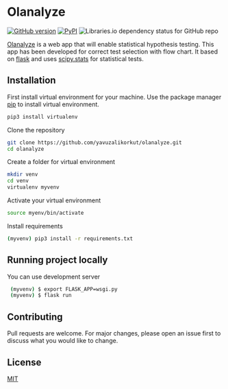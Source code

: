 # Olanalyze

[![GitHub version](https://badge.fury.io/gh/yavuzalikorkut%2Folanalyze.svg)](https://badge.fury.io/gh/yavuzalikorkut%2Folanalyze)
[![PyPI](https://img.shields.io/pypi/pyversions/scipy)](https://pypi.org/project/scipy/)
![Libraries.io dependency status for GitHub repo](https://img.shields.io/librariesio/github/yavuzalikorkut/olanalyze)

[Olanalyze](https://olanalyze.herokuapp.com/) is a web app that will enable statistical hypothesis testing. This app has been developed for correct test selection with flow chart. It based on [flask](https://flask.palletsprojects.com/en/1.1.x/) and uses [scipy.stats](https://docs.scipy.org/doc/scipy/reference/stats.html) for statistical tests.

## Installation

First install virtual environment for your machine. Use the package manager [pip](https://pip.pypa.io/en/stable/) to install virtual environment.

```bash
pip3 install virtualenv 
```

Clone the repository

```bash
git clone https://github.com/yavuzalikorkut/olanalyze.git
cd olanalyze
```

Create a folder for virtual environment

```bash
mkdir venv
cd venv
virtualenv myvenv
```
Activate your virtual environment
```bash
source myenv/bin/activate
```
Install requirements
```bash
(myvenv) pip3 install -r requirements.txt
```

## Running project locally

You can use development server

```bash
 (myvenv) $ export FLASK_APP=wsgi.py
 (myvenv) $ flask run
```

## Contributing
Pull requests are welcome. For major changes, please open an issue first to discuss what you would like to change.

## License
[MIT](https://choosealicense.com/licenses/mit/)